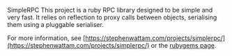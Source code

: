 SimpleRPC
This project is a ruby RPC library designed to be simple and very fast.  It relies on reflection to proxy calls between objects, serialising them using a pluggable serialiser.

For more information, see [https://stephenwattam.com/projects/simplerpc/](https://stephenwattam.com/projects/simplerpc/) or the [rubygems page](https://rubygems.org/gems/simplerpc).



